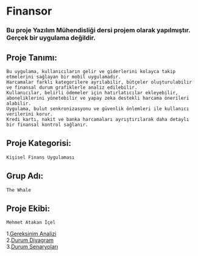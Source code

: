 # Finansor
### Bu proje Yazılım Mühendisliği dersi projem olarak yapılmıştır. Gerçek bir uygulama değildir.

## Proje Tanımı:
    Bu uygulama, kullanıcıların gelir ve giderlerini kolayca takip etmelerini sağlayan bir mobil uygulamadır. 
    Harcamalar farklı kategorilere ayrılabilir, bütçeler oluşturulabilir ve finansal durum grafiklerle analiz edilebilir. 
    Kullanıcılar, belirli ödemeler için hatırlatıcılar ekleyebilir, aboneliklerini yönetebilir ve yapay zeka destekli harcama önerileri alabilir. 
    Uygulama, bulut senkronizasyonu ve güvenlik önlemleri ile kullanıcı verilerini korur. 
    Kredi kartı, nakit ve banka harcamaları ayrıştırılarak daha detaylı bir finansal kontrol sağlanır.


## Proje Kategorisi:
    Kişisel Finans Uygulaması

## Grup Adı:
    The Whale

## Proje Ekibi:
    Mehmet Atakan İçel

1.[Gereksinim Analizi](Gereksinim-Analizi.md) <br>
2.[Durum Diyagram](Durum-Diyagrami.md) <br>
3.[Durum Senaryoları](DurumSenaryolari.md) <br>


